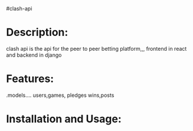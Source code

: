#clash-api

# Description:
clash api  is the api for the peer to peer betting platform,,, frontend in react and backend in django

# Features:
.models.... users,games, pledges wins,posts
# Installation and Usage:


